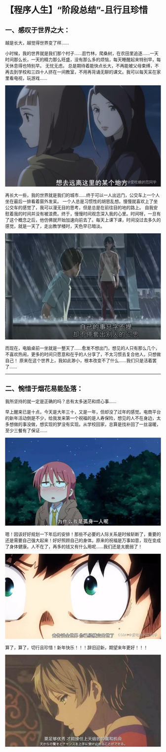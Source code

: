 # 【程序人生】“阶段总结”-且行且珍惜

## 一、感叹于世界之大：

越是长大，越觉得世界变了样......

小时候，我的世界就是我们那个村子......逛竹林，爬桑树，在农田里追逐......一天时间那么长，一天的精力那么旺盛，没有那么多的烦恼，每天睡醒起来特别早，每天休息得也特别早。 无忧无虑。
总是期待着能快点长大，不再能被父母束缚，不再去到学校和三四十人挤在一间教室，不用再背诵无聊的课文。我可以每天呆在家里看电视，玩游戏......

![img](2022-01-31.assets/897fbb950a894c173964f6e047d0444d.png)

再长大一些，我的世界就是我们的城市......终于可以一人出远门，公交车上一个人坐在最后一排看着窗外发呆。
一个人总是习惯性的胡思乱想。慢慢就喜欢上了坐公交车的感觉了，我可以漫无目的思考，但是总是在前往目的地的路上。
自我安慰着我的时间并没有被浪费。终于，慢慢时间观念深入我的心里。时间呀，一旦有了这个概念之后，他仿佛就开始加速向前去了。每天上课下课，时间没过去多久的感觉，就是一天了，走出教学楼时，天色早已暗淡。

![img](2022-01-31.assets/2f5992c20eb7be677145a79bba4e2095.jpeg)

而现在，电脑桌前一坐就是一整天了......愈发不想出门，想见的人只有那么几个，不喜欢热闹，更多的时间只愿意和在乎的人分享了，不太习惯去复合他人，只想做自己！
原来在这个世界上，我如此渺小，根本改变不了什么......我们只是活着罢了......

---

## 二、惋惜于烟花易能坠落：

我所坚持的就一定是正确的吗？总有太多迷茫和烦心事......

早上醒来已是十点，今天是大年三十，又是一年，但却没了过年的感觉。电商平台的新年活动倒是不少，给我发来第一个祝福的是人寿保险，想见的人不在身边，太多想做的事没做，想实现的梦没有实现。从学校回家，总算是找补回了一丝温暖，至少三餐有了保证......

![img](2022-01-31.assets/6bd9c005bfc1b9cdd14511d72a9e9f24.jpeg)

嗯！因该好好规划一下年后的安排！那些不必要的人际关系是时候斩断了，重要的还是需要自己强大起来！好好照顾自己的身体。原来的祝福是万事如意，现在变成了身体健康。人不在了，再多的钱又有什么用呢......我们还是太脆弱了！

![img](2022-01-31.assets/87ab221ded27e1971234bf67ffd74200.png)

算了，算了，切行且珍惜！新年快乐！！！辞旧迎新，期望来年更好！！！

![img](2022-01-31.assets/56dbae1db4ce23c6897f93ddcf7e6d74.jpeg)
